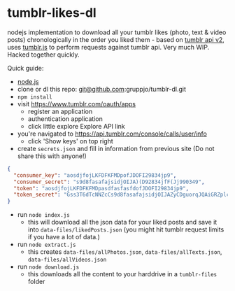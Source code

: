 # tumblr-likes-dl
nodejs implementation to download all your tumblr likes (photo, text & video posts) chronologically in the order you liked them - based on [tumblr api v2](https://www.tumblr.com/docs/en/api/v2), uses [tumblr.js](https://github.com/tumblr/tumblr.js) to perform requests against tumblr api. Very much WIP. Hacked together quickly.

Quick guide:
- [node.js](https://nodejs.org/en/)
- clone or dl this repo: git@github.com:gruppjo/tumblr-dl.git
- `npm install`
- visit https://www.tumblr.com/oauth/apps
  - register an application
  - authentication application
  - click little explore Explore API link
- you're navigated to https://api.tumblr.com/console/calls/user/info
  - click 'Show keys' on top right
- create `secrets.json` and fill in information from previous site (Do not share this with anyone!)
```json
{
  "consumer_key": "aosdjfojLKFDFKFMDpofJDOFI29834jp9",
  "consumer_secret": "s9d8fasafajsidjOIJA)(D92834jfF(Jj990349",
  "token": "aosdjfojLKFDFKFMDpasdfasfasfdofJDOFI29834jp9",
  "token_secret": "Gss3T6dTcNNZcCs9d8fasafajsidjOIJAZyCDguorqJQAiGRZplc"
}
```
- run `node index.js`
  - this will download all the json data for your liked posts and save it into `data-files/likedPosts.json` (you might hit tumblr request limits if you have a lot of data.)
- run `node extract.js`
  - this creates `data-files/allPhotos.json`, `data-files/allTexts.json`, `data-files/allVideos.json`
- run `node download.js`
  - this downloads all the content to your harddrive in a `tumblr-files` folder